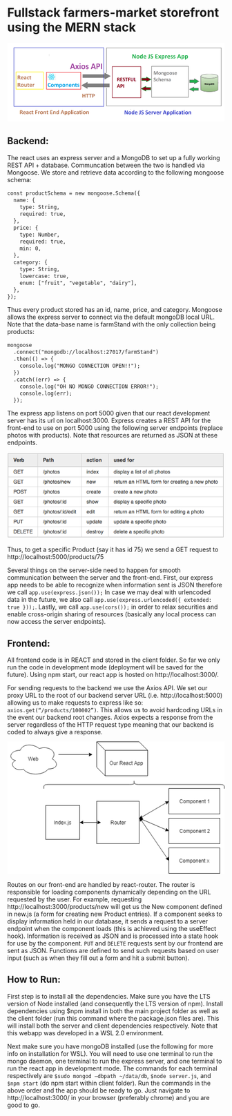 <h1>Fullstack farmers-market storefront using the MERN stack</h1>

![MERN STACK OVERVIEW](./readme_resources/MERN_mongoose.png)

<h2>Backend:</h2>

The react uses an express server and a MongoDB to set up a fully working REST API + database. Communcation between the two is handled via Mongoose. 
We store and retrieve data according to the following mongoose schema: 
```
const productSchema = new mongoose.Schema({
  name: {
    type: String,
    required: true,
  },
  price: {
    type: Number,
    required: true,
    min: 0,
  },
  category: {
    type: String,
    lowercase: true,
    enum: ["fruit", "vegetable", "dairy"],
  },
});
```
Thus every product stored has an id, name, price, and category. Mongoose allows the express server to connect via the default mongoDB local URL. Note that the data-base name is farmStand with the only collection being products: 
```
mongoose
  .connect("mongodb://localhost:27017/farmStand")
  .then(() => {
    console.log("MONGO CONNECTION OPEN!!");
  })
  .catch((err) => {
    console.log("OH NO MONGO CONNECTION ERROR!");
    console.log(err);
  });
```
The express app listens on port 5000 given that our react development server has its url on localhost:3000. Express creates a REST API for the front-end to use on port 5000 using the following server endpoints (replace photos with products). Note that resources are returned as JSON at these endpoints.

![MERN STACK OVERVIEW](./readme_resources/rest_chart.png)

Thus, to get a specific Product (say it has id 75) we send a GET request to http://localhost:5000/products/75

Several things on the server-side need to happen for smooth communication between the server and the front-end. First, our express app needs to be able to recognize when information sent is JSON therefore we call `app.use(express.json());` In case we may deal with urlencoded data in the future, we also call `app.use(express.urlencoded({ extended: true }));`. Lastly, we call `app.use(cors());` in order to relax securities and enable cross-origin sharing of resources (basically any local process can now access the server endpoints).

<h2>Frontend:</h2>

All frontend code is in REACT and stored in the client folder. So far we only run the code in development mode (deployment will be saved for the future). Using npm start, our react app is hosted on http://localhost:3000/. 

For sending requests to the backend we use the Axios API. We set our proxy URL to the root of our backend server URL (i.e. http://localhost:5000) allowing us to make requests to express like so: `axios.get(“/products/100002”)`. This allows us to avoid hardcoding URLs in the event our backend root changes. Axios expects a response from the server regardless of the HTTP request type meaning that our backend is coded to always give a response.

![MERN STACK OVERVIEW](./readme_resources/React_Router.png)

Routes on our front-end are handled by react-router. The router is responsible for loading components dynamically depending on the URL requested by the user. For example, requesting http://localhost:3000/products/new will get us the New component defined in new.js (a form for creating new Product entries). If a component seeks to display information held in our database, it sends a request to a server endpoint when the component loads (this is achieved using the useEffect hook). Information is received as JSON and is processed into a state hook for use by the component. `PUT` and `DELETE` requests sent by our frontend are sent as JSON. Functions are defined to send such requests based on user input (such as when they fill out a form and hit a submit button). 

<h2>How to Run:</h2>

First step is to install all the dependencies. Make sure you have the LTS version of Node installed (and consequently the LTS version of npm). Install dependencies using $npm install in both the main project folder as well as the client folder (run this command where the package.json files are). This will install both the server and client dependencies respectively. Note that this webapp was developed in a WSL 2.0 environment. 

Next make sure you have mongoDB installed (use the following for more info on installation for WSL). You will need to use one terminal to run the mongo daemon, one terminal to run the express server, and one terminal to run the react app in development mode. The commands for each terminal respectively are `$sudo mongod –dbpath ~/data/db`, `$node server.js`, and `$npm start` (do npm start within client folder). Run the commands in the above order and the app should be ready to go.  Just navigate to http://localhost:3000/ in your browser (preferably chrome) and you are good to go.
